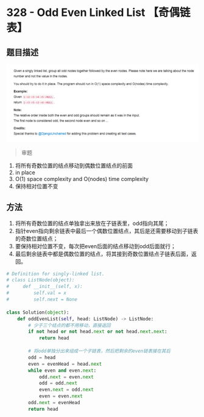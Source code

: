 # 328 - Odd Even Linked List 【奇偶链表】

## 题目描述
![problem](images/328.png)

>审题
1. 将所有奇数位置的结点移动到偶数位置结点的前面
2. in place
3. O(1) space complexity and O(nodes) time complexity
4. 保持相对位置不变

## 方法
1. 将所有奇数位置的结点单独拿出来放在子链表里，odd指向其尾；
2. 指针even指向剩余链表中最后一个偶数位置结点，其后是还需要移动到子链表的奇数位置结点；
3. 要保持相对位置不变，每次把even后面的结点移动到odd后面就行；
4. 最后剩余链表中都是偶数位置的结点，将其接到奇数位置结点子链表后面，返回。

```python
# Definition for singly-linked list.
# class ListNode(object):
#     def __init__(self, x):
#         self.val = x
#         self.next = None

class Solution(object):
    def oddEvenList(self, head: ListNode) -> ListNode:
        # 少于三个结点的都不用移动，直接返回
        if not head or not head.next or not head.next.next:
            return head

        # 将odd单独分出来组成一个子链表，然后把剩余的even链表接在其后
        odd = head
        even = evenHead = head.next
        while even and even.next:
            odd.next = even.next
            odd = odd.next
            even.next = odd.next
            even = even.next
        odd.next = evenHead
        return head
```

